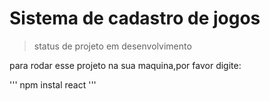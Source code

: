 <h1> Sistema de cadastro de jogos </h1>

>status de projeto em desenvolvimento 

para rodar esse projeto na sua maquina,por favor digite:

'''
npm instal react
'''
